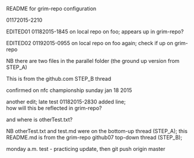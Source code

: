 README for grim-repo configuration

01172015-2210

EDITED01 01182015-1845 on local repo on foo;  appears up in grim-repo?

EDITED02 01192015-0955 on local repo on foo again;  check if up on grim-repo

NB there are two files in the parallel folder (the ground up version from STEP_A)

This is from the github.com STEP_B thread

confirmed on nfc championship sunday jan 18 2015

another edit;  late test 01182015-2830 added line;  
how will this be reflected in grim-repo?

and where is otherTest.txt?

NB otherTest.txt and test.md were on the bottom-up thread (STEP_A);
this README.md is from the grim-repo github07 top-down thread (STEP_B);

monday a.m. test - practicing update, then git push origin master
